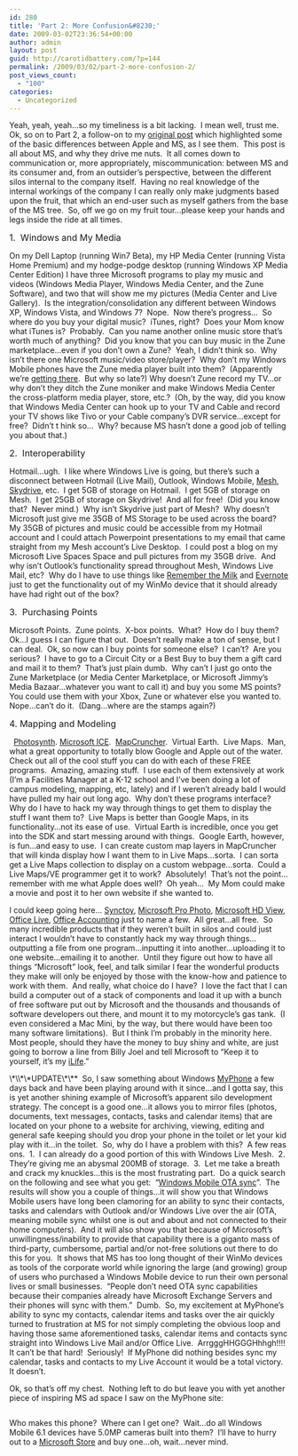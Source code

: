 ```yaml
---
id: 280
title: 'Part 2: More Confusion&#8230;'
date: 2009-03-02T23:36:54+00:00
author: admin
layout: post
guid: http://carotidbattery.com/?p=144
permalink: /2009/03/02/part-2-more-confusion-2/
post_views_count:
  - "100"
categories:
  - Uncategorized
---
```

 <p>Yeah, yeah, yeah…so my timeliness is a bit lacking.  I mean well, trust me.  Ok, so on to Part 2, a follow-on to my <a href="http://www.carotidbattery.com/archive/2009/01/19/part-1-stop-it-microsoft.-yoursquore-confusing-me.aspx">original post</a> which highlighted some of the basic differences between Apple and MS, as I see them.  This post is all about MS, and why they drive me nuts.  It all comes down to communication or, more appropriately, miscommunication: between MS and its consumer and, from an outsider’s perspective, between the different silos internal to the company itself.  Having no real knowledge of the internal workings of the company I can really only make judgments based upon the fruit, that which an end-user such as myself gathers from the base of the MS tree.  So, off we go on my fruit tour…please keep your hands and legs inside the ride at all times.</p> <a href="http://picasaweb.google.com/lh/photo/O9fKR80ArOhErzjkCq4Q2A?authkey=Gv1sRgCJ3HhpzLk-2UmQE&feat=embedwebsite"><img align="left" src="http://lh3.ggpht.com/\_gNb0\_qqamzE/SazSAbl9faI/AAAAAAAADWU/A6VVWv9OOvY/s400/Blog%20music.jpg" style="margin: 0px 10px 0px 0px; display: inline;" alt="" /></a> <p><font size="3">1.  Windows and My Media</font></p> <p>On my Dell Laptop (running Win7 Beta), my HP Media Center (running Vista Home Premium) and my hodge-podge desktop (running Windows XP Media Center Edition) I have three Microsoft programs to play my music and videos (Windows Media Player, Windows Media Center, and the Zune Software), and two that will show me my pictures (Media Center and Live Gallery).  Is the integration/consolidation any different between Windows XP, Windows Vista, and Windows 7?  Nope.  Now there’s progress…  So where do you buy your digital music?  iTunes, right?  Does your Mom know what iTunes is?  Probably.  Can you name another online music store that’s worth much of anything?  Did you know that you can buy music in the Zune marketplace…even if you don’t own a Zune?  <a href="http://picasaweb.google.com/lh/photo/bhRhDdKnwmcxmju0ROAYmw?authkey=Gv1sRgCJ3HhpzLk-2UmQE&feat=embedwebsite"><img align="right" src="http://lh5.ggpht.com/\_gNb0\_qqamzE/SazUTyUJt0I/AAAAAAAADW0/4qQYyPe-Lz0/s144/Blog%20music2.jpg" style="margin: 0px 0px 0px 10px; display: inline;" alt="" /></a>Yeah, I didn’t think so.  Why isn’t there one Microsoft music/video store/player?  Why don’t my Windows Mobile phones have the Zune media player built into them?  (Apparently we’re <a href="http://news.cnet.com/8301-13860\_3-10163257-56.html">getting there</a>.  But why so late?) Why doesn’t Zune record my TV…or why don’t they ditch the Zune moniker and make Windows Media Center the cross-platform media player, store, etc.?  (Oh, by the way, did you know that Windows Media Center can hook up to your TV and Cable and record your TV shows like Tivo or your Cable company’s DVR service…except for free?  Didn’t t hink so…  Why? because MS hasn’t done a good job of telling you about that.)</p> <p><font size="3">2.  Interoperability</font><br /> </p> <p>Hotmail…ugh.  I like where Windows Live is going, but there’s such a disconnect between Hotmail (Live Mail), Outlook, Windows Mobile, <a href="http://www.mesh.com">Mesh</a>, <a href="http://skydrive.live.com">Skydrive</a>, etc.  I get 5GB of storage on Hotmail.  I get 5GB of storage on Mesh.  I get 25GB of storage on Skydrive!  And all for free!  (Did you know that?  Never mind.)  Why isn’t Skydrive just part of Mesh?  Why doesn’t Microsoft just give me 35GB of MS Storage to be used across the board?  My 35GB of pictures and music could be accessible from my Hotmail account and I could attach Powerpoint presentations to my email that came straight from my Mesh account’s Live Desktop.  I could post a blog on my Microsoft Live Spaces Space and pull pictures from my 35GB drive.  And why isn’t Outlook’s functionality spread throughout Mesh, Windows Live Mail, etc?  Why do I have to use things like <a href="http://www.rememberthemilk.com/">Remember the Milk</a> and <a href="http://www.evernote.com">Evernote</a> just to get the functionality out of my WinMo device that it should already have had right out of the box?</p> <p><font size="3">3.  Purchasing Points</font></p> <p>Microsoft Points.  Zune points.  X-box points.  What?  How do I buy them?  Ok…I guess I can figure that out.  Doesn’t really make a ton of sense, but I can deal.  Ok, so now can I buy points for someone else?  I can’t?  Are you serious?  I have to go to a Circuit City or a Best Buy to buy them a gift card and mail it to them?  That’s just plain dumb.  Why can’t I just go onto the Zune Marketplace (or Media Center Marketplace, or Microsoft Jimmy’s Media Bazaar…whatever you want to call it) and buy you some MS points?  You could use them with your Xbox, Zune or whatever else you wanted to.  Nope…can’t do it.  (Dang…where are the stamps again?)</p> <a href="http://picasaweb.google.com/lh/photo /Oq2IXO7GL3bcbkY3CsLNyA?authkey=Gv1sRgCJ3HhpzLk-2UmQE&feat=embedwebsite"><img align="left" src="http://lh3.ggpht.com/\_gNb0\_qqamzE/SazZiXztBYI/AAAAAAAADXU/IttK6QvGIOE/s288/Blog%20bridge.jpg" style="margin: 0px 10px 0px 0px; display: inline;" alt="" /></a> <p><font size="3">4. Mapping and Modeling</font></p> <p>  <a href="http://photosynth.net/Default.aspx">Photosynth</a>. <a href="http://research.microsoft.com/en-us/um/redmond/groups/ivm/ICE/">Microsoft ICE</a>.  <a href="http://research.microsoft.com/en-us/um/redmond/projects/mapcruncher/">MapCruncher</a>.  Virtual Earth.  Live Maps.  Man, what a great opportunity to totally blow Google and Apple out of the water.  Check out all of the cool stuff you can do with each of these FREE programs.  Amazing, amazing stuff.  I use each of them extensively at work (I’m a Facilities Manager at a K-12 school and I’ve been doing a lot of campus modeling, mapping, etc, lately) and if I weren’t already bald I would have pulled my hair out long ago.  Why don’t these programs interface? Why do I have to hack my way through things to get them to display the stuff I want them to?  Live Maps is better than Google Maps, in its functionality…not its ease of use.  Virtual Earth is incredible, once you get into the SDK and start messing around with things.  Google Earth, however, is fun…and easy to use.  I can create custom map layers in MapCruncher that will kinda display how I want them to in Live Maps…sorta.  I can sorta get a Live Maps collection to display on a custom webpage…sorta.  Could a Live Maps/VE programmer get it to work?  Absolutely!  That’s not the point…remember with me what Apple does well?  Oh yeah…  My Mom could make a movie and post it to her own website if she wanted to.</p> <p>I could keep going here… <a href="http://www.microsoft.com/downloads/details.aspx?FamilyID=c26efa36-98e0-4ee9-a7c5-98d0592d8c52&DisplayLang=en">Synctoy</a>, <a href="http://www.microsoft.com/prophoto/default.aspx">Microsoft Pro Photo</a>, <a href="http://research.mi crosoft.com/en-us/um/redmond/groups/ivm/HDView/">Microsoft HD View</a>, <a href="http://office.live.com/">Office Live</a>, <a href="http://office.microsoft.com/en-us/accountingexpress/FX101729681033.aspx">Office Accounting</a> just to name a few.  All great…all free.  So many incredible products that if they weren’t built in silos and could just interact I wouldn’t have to constantly hack my way through things…outputting a file from one program…inputting it into another…uploading it to one website…emailing it to another.  Until they figure out how to have all things “Microsoft” look, feel, and talk similar I fear the wonderful products they make will only be enjoyed by those with the know-how and patience to work with them.  And really, what choice do I have?  I love the fact that I can build a computer out of a stack of components and load it up with a bunch of free software put out by Microsoft and the thousands and thousands of software developers out there, and mount it to my motorcycle’s gas tank.  (I even considered a Mac Mini, by the way, but there would have been too many software limitations).  But I think I’m probably in the minority here.  Most people, should they have the money to buy shiny and white, are just going to borrow a line from Billy Joel and tell Microsoft to “Keep it to yourself, it’s my <a href="http://www.apple.com/ilife/">iLife</a>.”</p> <p>\*\\*\*UPDATE\*\**  So, I saw something about Windows <a href="http://myphone.microsoft.com">MyPhone</a> a few days back and have been playing around with it since…and I gotta say, this is yet another shining example of Microsoft’s apparent silo development strategy. The concept is a good one…it allows you to mirror files (photos, documents, text messages, contacts, tasks and calendar items) that are located on your phone to a website for archiving, viewing, editing and general safe keeping should you drop your phone in the toilet or let your kid play with it…in the toilet.  So, why do I have a problem with this?  A few reas ons.  1.  I can already do a good portion of this with Windows Live Mesh.  2.  They’re giving me an abysmal 200MB of storage.  3.  Let me take a breath and crack my knuckles…this is the most frustrating part.  Do a quick search on the following and see what you get:  “<a href="http://www.google.com/search?rlz=1C1GGLS\_enUS312US312&sourceid=chrome&ie=UTF-8&q=Windows+Mobile+OTA+sync">Windows Mobile OTA sync</a>”.  The results will show you a couple of things…it will show you that Windows Mobile users have long been clamoring for an ability to sync their contacts, tasks and calendars with Outlook and/or Windows Live over the air (OTA, meaning mobile sync whilst one is out and about and not connected to their home computers).  And it will also show you that because of Microsoft’s unwillingness/inability to provide that capability there is a giganto mass of third-party, cumbersome, partial and/or not-free solutions out there to do this for you.  It shows that MS has too long thought of their WinMo devices as tools of the corporate world while ignoring the large (and growing) group of users who purchased a Windows Mobile device to run their own personal lives or small businesses.  “People don’t need OTA sync capabilities because their companies already have Microsoft Exchange Servers and their phones will sync with them.”  Dumb.  So, my excitement at MyPhone’s ability to sync my contacts, calendar items and tasks over the air quickly turned to frustration at MS for not simply completing the obvious loop and having those same aforementioned tasks, calendar items and contacts sync straight into Windows Live Mail and/or Office Live.  ArrgggHHGGGHhhgh!!!!  It can’t be that hard!  Seriously!  If MyPhone did nothing besides sync my calendar, tasks and contacts to my Live Account it would be a total victory.  It doesn’t.</p> <p>Ok, so that’s off my chest.  Nothing left to do but leave you with yet another piece of inspiring MS ad space I saw on the MyPhone site: </p> <a href="http://picasaweb.googl e.com/lh/photo/sBJ-wenS\_XXSawuF2DTQEw?authkey=Gv1sRgCJ3HhpzLk-2UmQE&feat=embedwebsite"><img src="http://lh5.ggpht.com/\_gNb0\_qqamzE/SbDLKq6SFCI/AAAAAAAADYM/pyZXTBA6-Kw/s288/EN\_Photograpgy6-1\_300x250\_A.jpg" style="display: block; float: none; margin-left: auto; margin-right: auto;" alt="" /></a> <p align="left">Who makes this phone?  Where can I get one?  Wait…do all Windows Mobile 6.1 devices have 5.0MP cameras built into them?  I’ll have to hurry out to a <a href="http://www.pcworld.com/businesscenter/article/159508/microsoft\_plans\_stores\_hires\_dreamworks\_exec.html?tk=rel\_news">Microsoft Store</a> and buy one…oh, wait…never mind.</p>